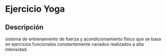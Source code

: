 # Ejercicio Yoga

## Descripción
sistema de entrenamiento de fuerza y acondicionamiento físico que se basa en ejercicios funcionales constantemente variados realizados a alta intensidad.